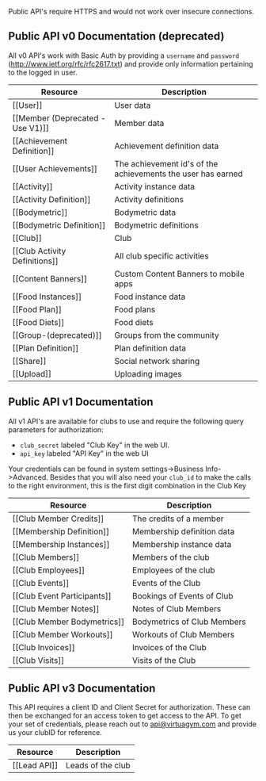 Public API's require HTTPS and would not work over insecure connections.

## Public API v0 Documentation (deprecated)

All v0 API's work with Basic Auth by providing a ``username`` and ``password`` (http://www.ietf.org/rfc/rfc2617.txt) and provide only information pertaining to the logged in user.

|Resource|Description|
|---|---|
|[[User]]|User data|
|[[Member (Deprecated - Use V1)]]|Member data|
|[[Achievement Definition]]|Achievement definition data|
|[[User Achievements]]|The achievement id's of the achievements the user has earned|
|[[Activity]]|Activity instance data|
|[[Activity Definition]]|Activity definitions|
|[[Bodymetric]]|Bodymetric data|
|[[Bodymetric Definition]]|Bodymetric definitions|
|[[Club]]|Club|
|[[Club Activity Definitions]]|All club specific activities|
|[[Content Banners]]|Custom Content Banners to mobile apps|
|[[Food Instances]]|Food instance data|
|[[Food Plan]]|Food plans|
|[[Food Diets]]|Food diets|
|[[Group-(deprecated)]]|Groups from the community|
|[[Plan Definition]]|Plan definition data|
|[[Share]]|Social network sharing|
|[[Upload]]|Uploading images|

## Public API v1 Documentation

All v1 API's are available for clubs to use and require the following query parameters for authorization:

- ``club_secret`` labeled "Club Key" in the web UI.
- ``api_key`` labeled "API Key" in the web UI

Your credentials can be found in system settings->Business Info->Advanced. Besides that you will also need your ``club_id`` to make the calls to the right environment, this is the first digit combination in the Club Key


|Resource|Description|
|---|---|
|[[Club Member Credits]]|The credits of a member|
|[[Membership Definition]]|Membership definition data|
|[[Membership Instances]]|Membership instance data|
|[[Club Members]]|Members of the club|
|[[Club Employees]]|Employees of the club|
|[[Club Events]]|Events of the Club|
|[[Club Event Participants]]|Bookings of Events of Club|
|[[Club Member Notes]]|Notes of Club Members|
|[[Club Member Bodymetrics]]|Bodymetrics of Club Members|
|[[Club Member Workouts]]|Workouts of Club Members|
|[[Club Invoices]]|Invoices of the Club|
|[[Club Visits]]|Visits of the Club|

## Public API v3 Documentation

This API requires a client ID and Client Secret for authorization. These can then be exchanged for an access token to get access to the API. To get your set of credentials, please reach out to api@virtuagym.com and provide us your clubID for reference. 

|Resource|Description|
|---|---|
|[[Lead API]]|Leads of the club|